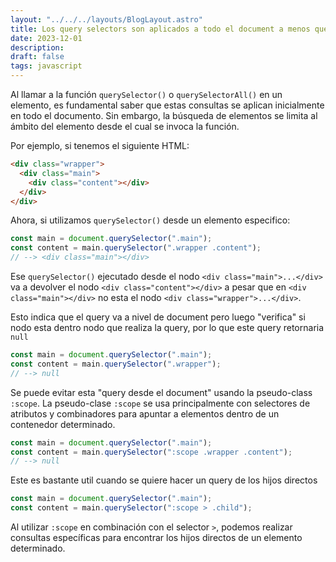 ```yaml
---
layout: "../../../layouts/BlogLayout.astro"
title: Los query selectors son aplicados a todo el document a menos que se use :scope
date: 2023-12-01
description: 
draft: false
tags: javascript
---
```


Al llamar a la función `querySelector()` o `querySelectorAll()` en un elemento, es fundamental saber que estas consultas se aplican inicialmente en todo el documento. Sin embargo, la búsqueda de elementos se limita al ámbito del elemento desde el cual se invoca la función.

Por ejemplo, si tenemos el siguiente HTML:

```html
<div class="wrapper">
  <div class="main">
    <div class="content"></div>
  </div>
</div>
```

Ahora, si utilizamos `querySelector()` desde un elemento especifico:

```js
const main = document.querySelector(".main");
const content = main.querySelector(".wrapper .content");
// --> <div class="main"></div>
```

Ese `querySelector()` ejecutado desde el nodo `<div class="main">...</div>` va a devolver el nodo `<div class="content"></div>` a pesar que en `<div class="main"></div>` no esta el nodo `<div class="wrapper">...</div>`.

Esto indica que el query va a nivel de document pero luego "verifica" si nodo esta dentro nodo que realiza la query, por lo que este query retornaria `null`

```js
const main = document.querySelector(".main");
const content = main.querySelector(".wrapper");
// --> null
```

Se puede evitar esta "query desde el document" usando la pseudo-class `:scope`. La pseudo-clase `:scope` se usa principalmente con selectores de atributos y combinadores para apuntar a elementos dentro de un contenedor determinado.

```js
const main = document.querySelector(".main");
const content = main.querySelector(":scope .wrapper .content");
// --> null
```

Este es bastante util cuando se quiere hacer un query de los hijos directos

```js
const main = document.querySelector(".main");
const content = main.querySelector(":scope > .child");
```

Al utilizar `:scope` en combinación con el selector `>`, podemos realizar consultas específicas para encontrar los hijos directos de un elemento determinado.
